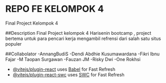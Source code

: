 # REPO FE KELOMPOK 4

Final Project Kelompok 4

##Description
Final  Project kelompok 4 Harisenin bootcamp , project bertema untuk para pencari kerja mengambil refrensi dari salah satu situs populer 


##Collabolator
-AnnangBudiS
-Dendi Abdhie Kusumawardana 
-Fikri Ibnu Fajar
-M Taopan Surgawan 
-Fauzan JM
-Risky Dwi 
-One Rokhsi



- [@vitejs/plugin-react](https://github.com/vitejs/vite-plugin-react/blob/main/packages/plugin-react/README.md) uses [Babel](https://babeljs.io/) for Fast Refresh
- [@vitejs/plugin-react-swc](https://github.com/vitejs/vite-plugin-react-swc) uses [SWC](https://swc.rs/) for Fast Refresh
